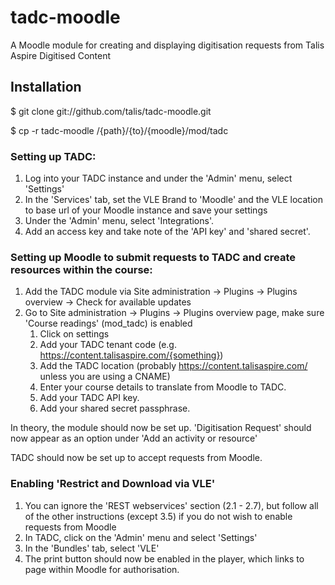 tadc-moodle
===========

A Moodle module for creating and displaying digitisation requests from Talis Aspire Digitised Content

Installation
------------

$ git clone git://github.com/talis/tadc-moodle.git

$ cp -r tadc-moodle /{path}/{to}/{moodle}/mod/tadc

### Setting up TADC:

1. Log into your TADC instance and under the 'Admin' menu, select 'Settings'
2. In the 'Services' tab, set the VLE Brand to 'Moodle' and the VLE location to base url of your Moodle instance and save your settings
3. Under the 'Admin' menu, select 'Integrations'.
4. Add an access key and take note of the 'API key' and 'shared secret'.

### Setting up Moodle to submit requests to TADC and create resources within the course:

1. Add the TADC module via Site administration -> Plugins -> Plugins overview -> Check for available updates
2.  Go to Site administration -> Plugins -> Plugins overview page, make sure 'Course readings' (mod_tadc) is enabled
    1. Click on settings
    2. Add your TADC tenant code (e.g. https://content.talisaspire.com/{something})
    3. Add the TADC location (probably https://content.talisaspire.com/ unless you are using a CNAME)
    4. Enter your course details to translate from Moodle to TADC.
    5. Add your TADC API key.
    6. Add your shared secret passphrase.

In theory, the module should now be set up.  'Digitisation Request' should now appear as an option under 'Add an activity or resource'

TADC should now be set up to accept requests from Moodle.

### Enabling 'Restrict and Download via VLE'
1. You can ignore the 'REST webservices' section (2.1 - 2.7), but follow all of the other instructions (except 3.5) if you do not wish to enable requests from Moodle
2. In TADC, click on the 'Admin' menu and select 'Settings'
3. In the 'Bundles' tab, select 'VLE'
4. The print button should now be enabled in the player, which links to page within Moodle for authorisation.
